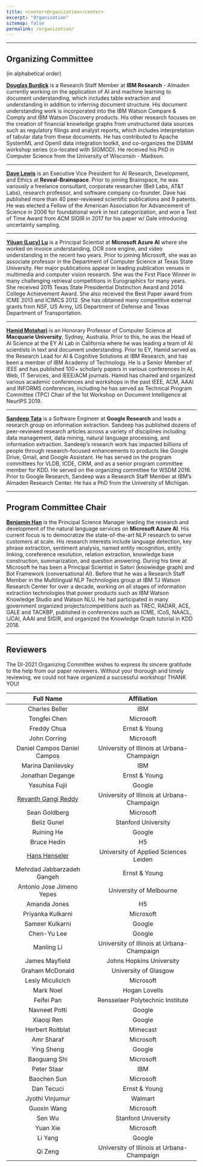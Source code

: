 ```yaml
---
title: <center>Organization</center>
excerpt: "Organization"
sitemap: false
permalink: /organization/
---
```


------

## Organizing Committee
(in alphabetical order)

**[Douglas Burdick](https://researcher.watson.ibm.com/researcher/view.php?person=us-drburdic)** is a Research Staff Member at **IBM Research** - Almaden
currently working on the application of AI and machine learning to
document understanding, which includes table extraction and
understanding in addition to inferring document structure. His
document understanding work is incorporated into the IBM Watson
Compare & Comply and IBM Watson Discovery products. His other research
focuses on the creation of financial knowledge graphs from
unstructured data sources such as regulatory filings and analyst
reports, which includes interpretation of tabular data from these
documents. He has contributed to Apache SystemML and OpenII data
integration toolkit, and co-organizes the DSMM workshop series
(co-located with SIGMOD). He received his PhD in Computer Science from
the University of Wisconsin - Madison. 

------

**[Dave Lewis](https://www.linkedin.com/in/daviddlewis/)** is an Executive Vice President for AI Research,
Development, and Ethics at **Reveal-Brainspace**. Prior to joining
Brainspace, he was variously a freelance consultant, corporate
researcher (Bell Labs, AT&T Labs), research professor, and software
company co-founder. Dave has published more than 40 peer-reviewed
scientific publications and 9 patents. He was elected a Fellow of the
American Association for Advancement of Science in 2006 for
foundational work in text categorization, and won a Test of Time Award
from ACM SIGIR in 2017 for his paper w/ Gale introducing uncertainty
sampling.

------

**[Yijuan (Lucy) Lu](https://www.linkedin.com/in/yijuan-lu-590b426/)** is a Principal Scientist at **Microsoft Azure AI** where she worked on invoice understanding, OCR core engine, and video understanding in the recent two years. Prior to joining Microsoft, she was an associate professor in the Department of Computer Science at Texas State University. Her major publications appear in leading publication venues in multimedia and computer vision research.  She was the First Place Winner in many challenging retrieval competitions in Eurographics for many years. She received 2015 Texas State Presidential Distinction Award and 2014 College Achievement Award. She also received the Best Paper award from ICME 2013 and ICIMCS 2012. She has obtained many competitive external grants from NSF, US Army, US Department of Defense and Texas Department of Transportation.

------

**[Hamid Motahari](https://www.linkedin.com/in/hamidmotahari/)** is an Honorary Professor of Computer Science at
**Macquarie University**, Sydney, Australia. Prior to this, he was the
Head of AI Science at the EY AI Lab in California where he was leading
a team of AI scientists in text and document understanding. Prior to
EY, Hamid served as the Research Lead for AI & Cognitive Solutions at
IBM Research, and has been a member of IBM Academy of Technology. He
is a Senior Member of IEEE and has published 100+ scholarly papers in
various conferences in AI, Web, IT Services, and IEEE/ACM journals.
Hamid has chaired and organized various academic conferences and
workshops in the past IEEE, ACM, AAAI and INFORMS conferences,
including he has served as Technical Program Committee (TPC) Chair of
the 1st Workshop on Document Intelligence at NeurIPS 2019.

------

**[Sandeep Tata](https://research.google/people/SandeepTata/)** is a Software Engineer at **Google Research** and leads a
research group on information extraction.  Sandeep has published
dozens of peer-reviewed research articles across a variety of
disciplines including data management, data mining, natural language
processing, and information extraction. Sandeep’s research work has
impacted billions of people through research-focused enhancements to
products like Google Drive, Gmail, and Google Assistant. He has served
on the program committees for VLDB, ICDE, CIKM, and as a senior
program committee member for KDD. He served on the organizing
committee for WSDM 2016. Prior to Google Research, Sandeep was a
Research Staff Member at IBM’s Almaden Research Center. He has a PhD
from the University of Michigan.

------
## Program Committee Chair

**[Benjamin Han](https://www.linkedin.com/in/benjaminhan/)** is the Principal Science Manager leading the research
and development of the natural language services on **Microsoft Azure
AI**. His current focus is to democratize the
state-of-the-art NLP research to serve customers at scale. His
research interests include language detection, key phrase extraction,
sentiment analysis, named entity recognition, entity linking,
coreference resolution, relation extraction, knowledge base
construction, summarization, and question answering. During his time
at Microsoft he has been a Principal Scientist in Satori (knowledge
graph) and Bot Framework (conversational AI). Before that he was a
Research Staff Member in the Multilingual NLP Technologies group at
IBM TJ Watson Research Center for over a decade, working on all stages
of information extraction technologies that power products such as IBM
Watson Knowledge Studio and Watson NLU. He had participated in many
government organized projects/competitions such as TREC, RADAR, ACE,
GALE and TACKBP, published in conferences such as ICME, ICoS, NAACL,
IJCAI, AAAI and SIGIR, and organized the Knowledge Graph tutorial in
KDD 2018.


------

## Reviewers

The DI-2021 Organizing Committee wishes to express its sincere gratitude to the help from our paper reviewers. Without your thorough and timely reviewing, we could not have organized a successful workshop! THANK YOU!

| Full Name | Affiliation |
|:-:  |:-:  |
| Charles Beller | IBM |
| Tongfei Chen | Microsoft |
| Freddy Chua | Ernst & Young |
| John Corring | Microsoft |
| Daniel Campos Daniel Campos | University of Illinois at Urbana-Champaign |
| Marina Danilevsky | IBM |
| Jonathan Degange | Ernst & Young |
| Yasuhisa Fujii | Google |
| [Revanth Gangi Reddy](https://gangiswag.github.io) | University of Illinois at Urbana-Champaign |
| Sean Goldberg | Microsoft |
| Beliz Gunel | Stanford University |
| Ruining He | Google |
| Bruce Hedin | H5 |
| [Hans Henseler](https://www.linkedin.com/in/henseler/) | University of Applied Sciences Leiden |
| Mehrdad Jabbarzadeh Gangeh | Ernst & Young |
| Antonio Jose Jimeno Yepes | University of Melbourne |
| Amanda Jones | H5 |
| Priyanka Kulkarni | Microsoft |
| Sameer Kulkarni | Google |
| Chen-Yu Lee | Google |
| Manling Li | University of Illinois at Urbana-Champaign |
| James Mayfield | Johns Hopkins University |
| Graham McDonald | University of Glasgow |
| Lesly Miculicich | Microsoft |
| Mark Noel | Hogan Lovells |
| Feifei Pan | Rensselaer Polytechnic Institute |
| Navneet Potti | Google |
| Xiaoqi Ren | Google |
| Herbert Roitblat | Mimecast |
| Amr Sharaf | Microsoft |
| Ying Sheng | Google |
| Baoguang Shi | Microsoft |
| Peter Staar | IBM |
| Baochen Sun | Microsoft |
| Dan Tecuci | Ernst & Young |
| Jyothi Vinjumur | Walmart |
| Guoxin Wang | Microsoft |
| Sen Wu | Stanford University |
| Yuan Xie | Microsoft |
| Li Yang | Google |
| Qi Zeng | University of Illinois at Urbana-Champaign |

